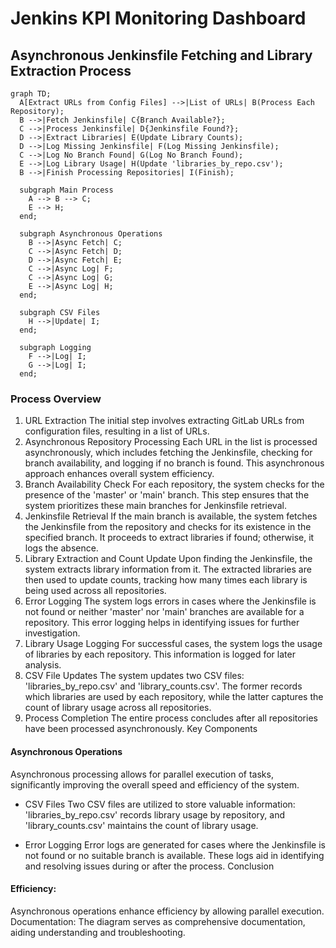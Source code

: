 # Jenkins KPI Monitoring Dashboard

## Asynchronous Jenkinsfile Fetching and Library Extraction Process

```mermaid
graph TD;
  A[Extract URLs from Config Files] -->|List of URLs| B(Process Each Repository);
  B -->|Fetch Jenkinsfile| C{Branch Available?};
  C -->|Process Jenkinsfile| D{Jenkinsfile Found?};
  D -->|Extract Libraries| E(Update Library Counts);
  D -->|Log Missing Jenkinsfile| F(Log Missing Jenkinsfile);
  C -->|Log No Branch Found| G(Log No Branch Found);
  E -->|Log Library Usage| H(Update 'libraries_by_repo.csv');
  B -->|Finish Processing Repositories| I(Finish);

  subgraph Main Process
    A --> B --> C;
    E --> H;
  end;

  subgraph Asynchronous Operations
    B -->|Async Fetch| C;
    C -->|Async Fetch| D;
    D -->|Async Fetch| E;
    C -->|Async Log| F;
    C -->|Async Log| G;
    E -->|Async Log| H;
  end;

  subgraph CSV Files
    H -->|Update| I;
  end;

  subgraph Logging
    F -->|Log| I;
    G -->|Log| I;
  end;

```

### Process Overview

1. URL Extraction
The initial step involves extracting GitLab URLs from configuration files, resulting in a list of URLs.
2. Asynchronous Repository Processing
Each URL in the list is processed asynchronously, which includes fetching the Jenkinsfile, checking for branch availability, and logging if no branch is found. This asynchronous approach enhances overall system efficiency.
3. Branch Availability Check
For each repository, the system checks for the presence of the 'master' or 'main' branch. This step ensures that the system prioritizes these main branches for Jenkinsfile retrieval.
4. Jenkinsfile Retrieval
If the main branch is available, the system fetches the Jenkinsfile from the repository and checks for its existence in the specified branch. It proceeds to extract libraries if found; otherwise, it logs the absence.
5. Library Extraction and Count Update
Upon finding the Jenkinsfile, the system extracts library information from it. The extracted libraries are then used to update counts, tracking how many times each library is being used across all repositories.
6. Error Logging
The system logs errors in cases where the Jenkinsfile is not found or neither 'master' nor 'main' branches are available for a repository. This error logging helps in identifying issues for further investigation.
7. Library Usage Logging
For successful cases, the system logs the usage of libraries by each repository. This information is logged for later analysis.
8. CSV File Updates
The system updates two CSV files: 'libraries_by_repo.csv' and 'library_counts.csv'. The former records which libraries are used by each repository, while the latter captures the count of library usage across all repositories.
9. Process Completion
The entire process concludes after all repositories have been processed asynchronously.
Key Components

#### Asynchronous Operations

Asynchronous processing allows for parallel execution of tasks, significantly improving the overall speed and efficiency of the system.

- CSV Files
Two CSV files are utilized to store valuable information: 'libraries_by_repo.csv' records library usage by repository, and 'library_counts.csv' maintains the count of library usage.

- Error Logging
Error logs are generated for cases where the Jenkinsfile is not found or no suitable branch is available. These logs aid in identifying and resolving issues during or after the process.
Conclusion

#### Efficiency:
Asynchronous operations enhance efficiency by allowing parallel execution.
Documentation:
The diagram serves as comprehensive documentation, aiding understanding and troubleshooting.
